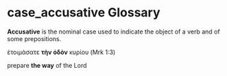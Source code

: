 # case_accusative Glossary

**Accusative** is the nominal case used to indicate the object of a verb and of some prepositions.

ἑτοιμάσατε **τὴν ὁδὸν** κυρίου (Mrk 1:3)

prepare **the way** of the Lord